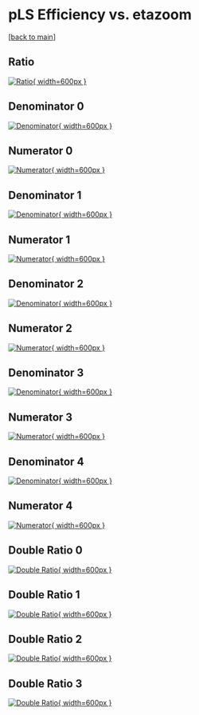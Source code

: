 # pLS Efficiency vs. etazoom

[[back to main](./)]



## Ratio

[![Ratio](../mtv/var/pLS_vtr_13_0_eff_etazoom.png){ width=600px }](../mtv/var/pLS_vtr_13_0_eff_etazoom.pdf)

## Denominator 0

[![Denominator](../mtv/den/pLS_vtr_13_0_eff_etazoom_den0.png){ width=600px }](../mtv/den/pLS_vtr_13_0_eff_etazoom_den0.pdf)

## Numerator 0

[![Numerator](../mtv/num/pLS_vtr_13_0_eff_etazoom_num0.png){ width=600px }](../mtv/num/pLS_vtr_13_0_eff_etazoom_num0.pdf)

## Denominator 1

[![Denominator](../mtv/den/pLS_vtr_13_0_eff_etazoom_den1.png){ width=600px }](../mtv/den/pLS_vtr_13_0_eff_etazoom_den1.pdf)

## Numerator 1

[![Numerator](../mtv/num/pLS_vtr_13_0_eff_etazoom_num1.png){ width=600px }](../mtv/num/pLS_vtr_13_0_eff_etazoom_num1.pdf)

## Denominator 2

[![Denominator](../mtv/den/pLS_vtr_13_0_eff_etazoom_den2.png){ width=600px }](../mtv/den/pLS_vtr_13_0_eff_etazoom_den2.pdf)

## Numerator 2

[![Numerator](../mtv/num/pLS_vtr_13_0_eff_etazoom_num2.png){ width=600px }](../mtv/num/pLS_vtr_13_0_eff_etazoom_num2.pdf)

## Denominator 3

[![Denominator](../mtv/den/pLS_vtr_13_0_eff_etazoom_den3.png){ width=600px }](../mtv/den/pLS_vtr_13_0_eff_etazoom_den3.pdf)

## Numerator 3

[![Numerator](../mtv/num/pLS_vtr_13_0_eff_etazoom_num3.png){ width=600px }](../mtv/num/pLS_vtr_13_0_eff_etazoom_num3.pdf)

## Denominator 4

[![Denominator](../mtv/den/pLS_vtr_13_0_eff_etazoom_den4.png){ width=600px }](../mtv/den/pLS_vtr_13_0_eff_etazoom_den4.pdf)

## Numerator 4

[![Numerator](../mtv/num/pLS_vtr_13_0_eff_etazoom_num4.png){ width=600px }](../mtv/num/pLS_vtr_13_0_eff_etazoom_num4.pdf)

## Double Ratio 0

[![Double Ratio](../mtv/ratio/pLS_vtr_13_0_eff_etazoom_ratio0.png){ width=600px }](../mtv/ratio/pLS_vtr_13_0_eff_etazoom_ratio0.pdf)

## Double Ratio 1

[![Double Ratio](../mtv/ratio/pLS_vtr_13_0_eff_etazoom_ratio1.png){ width=600px }](../mtv/ratio/pLS_vtr_13_0_eff_etazoom_ratio1.pdf)

## Double Ratio 2

[![Double Ratio](../mtv/ratio/pLS_vtr_13_0_eff_etazoom_ratio2.png){ width=600px }](../mtv/ratio/pLS_vtr_13_0_eff_etazoom_ratio2.pdf)

## Double Ratio 3

[![Double Ratio](../mtv/ratio/pLS_vtr_13_0_eff_etazoom_ratio3.png){ width=600px }](../mtv/ratio/pLS_vtr_13_0_eff_etazoom_ratio3.pdf)

